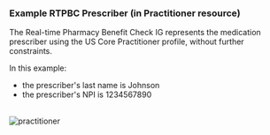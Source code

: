 <h3 id="example-rtpbc-prescriber-in-practitioner-resource-">Example RTPBC Prescriber (in Practitioner resource)</h3>
<p>The Real-time Pharmacy Benefit Check IG represents the medication prescriber using the US Core Practitioner profile, without further constraints. </p>
<p>In this example:</p>
<ul>
<li>the prescriber&#39;s last name is Johnson</li>
<li>the prescriber&#39;s NPI is 1234567890</li>
</ul>
<br/>

<div><img src="rtpbc-practitioner-03.png" alt="practitioner"></div>

<br>

<p><br/></p>
